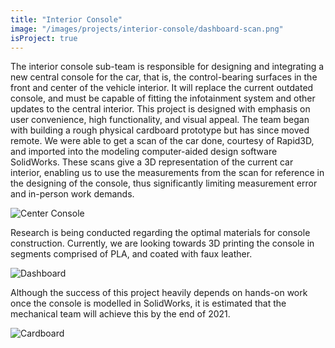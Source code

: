 ```yaml
---
title: "Interior Console"
image: "/images/projects/interior-console/dashboard-scan.png"
isProject: true
---
```


The interior console sub-team is responsible for designing and integrating a new central console for the car, that is, the control-bearing surfaces in the front and center of the vehicle interior. It will replace the current outdated console, and must be capable of fitting the infotainment system and other updates to the central interior. This project is designed with emphasis on user convenience, high functionality, and visual appeal. The team began with building a rough physical cardboard prototype but has since moved remote. We were able to get a scan of the car done, courtesy of Rapid3D, and imported into the modeling computer-aided design software SolidWorks. These scans give a 3D representation of the current car interior, enabling us to use the measurements from the scan for reference in the designing of the console, thus significantly limiting measurement error and in-person work demands.

![Center Console](/images/projects/interior-console/center-console.png)

Research is being conducted regarding the optimal materials for console construction. Currently, we are looking towards 3D printing the console in segments comprised of PLA, and coated with faux leather.

![Dashboard](/images/projects/interior-console/dashboard.jpg)

Although the success of this project heavily depends on hands-on work once the console is modelled in SolidWorks, it is estimated that the mechanical team will achieve this by the end of 2021.

![Cardboard](/images/projects/interior-console/cardboard.jpg)
